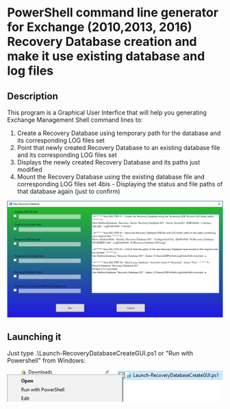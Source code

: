 # PowerShell command line generator for Exchange (2010,2013, 2016) Recovery Database creation and make it use existing database and log files

## Description
This program is a Graphical User Interfice that will help you generating Exchange Management Shell command lines to:

1. Create a Recovery Database using temporary path for the database and its corresponding LOG files set
2. Point that newly created Recovery Database to an existing database file and its corresponding LOG files set
3. Displays the newly created Recovery Database and its paths just modified
4. Mount the Recovery Database using the existing database file and corresponding LOG files set
4bis - Displaying the status and file paths of that database again (just to confirm)

![Fig.1](/Screenshots/ExchangeRecoveryDatabasePowerShellCmdGenerator.png)

## Launching it

Just type .\Launch-RecoveryDatabaseCreateGUI.ps1 or "Run with Powershell" from Windows:

![Fig.2](/ScreenShots/RunWithPowerShell.png)

